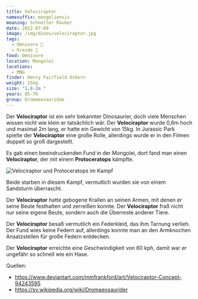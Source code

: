 ```yaml
---
title: Velociraptor
namesuffix: mongoliensis
meaning: Schneller Räuber
date: 2022-07-09
image: /img/dinos/velociraptor.jpg
tags:
  - Omnivore 🍴
  - Kreide 🦴
food: Omnivore
location: Mongolei
locations:
  - MNG
finder: Henry Fairfield Osborn
weight: 15kg
size: "1,8-2m "
years: 85-76
group: Dromaeosauridae
---
```

Der **Velociraptor** ist ein sehr bekannter Dinosaurier, doch viele Menschen wissen nicht wie klein er tatsächlich wär. Der **Velociraptor** wurde 0,6m hoch und maximal 2m lang, er hatte ein Gewicht von 15kg. In Jurassic Park spielte der **Velociraptor** eine große Rolle, allerdings wurde er in den Filmen doppelt so groß dargestellt.

Es gab einen beeindruckenden Fund in der Mongolei, dort fand man einen **Velociraptor**, der mit einem **Protoceratops** kämpfte.  

![Velociraptor und Protoceratops im Kampf](/img/dinos/velociraptor-protoceratops-kampf.jpg)

Beide starben in diesem Kampf, vermutlich wurden sie von einem Sandsturm überrascht.

Der **Velociraptor** hatte gebogene Krallen an seinen Armen, mit denen er seine Beute festhalten und zerreißen konnte. Der **Velociraptor** fraß nicht nur seine eigene Beute, sondern auch die Überreste anderer Tiere.

Der **Velociraptor** besaß vermutlich ein Federkleid, das ihm Tarnung verlieh. Der Fund wies keine Federn auf, allerdings konnte man an den Armknochen Ansatzstellen für große Federn entdecken.

Der **Velociraptor** erreichte eine Geschwindigkeit von 60 kph, damit war er ungefähr so schnell wie ein Hase.

Quellen:

* <https://www.deviantart.com/mmfrankford/art/Velociraptor-Concept-94243595>
* <https://sv.wikipedia.org/wiki/Dromaeosaurider>
